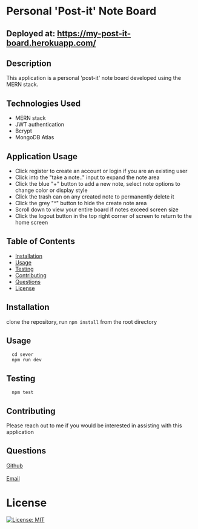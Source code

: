 # Personal 'Post-it' Note Board
  ## Deployed at: https://my-post-it-board.herokuapp.com/
  ## Description
  This application is a personal 'post-it' note board developed using the MERN stack.
  ## Technologies Used
  - MERN stack 
  - JWT authentication
  - Bcrypt
  - MongoDB Atlas

  ## Application Usage
  - Click register to create an account or login if you are an existing user
  - Click into the "take a note.." input to expand the note area
  - Click the blue "+" button to add a new note, select note options to change color or display style
  - Click the trash can on any created note to permanently delete it 
  - Click the grey "^" button to hide the create note area
  - Scroll down to view your entire board if notes exceed screen size
  - Click the logout button in the top right corner of screen to return to the home screen
  
  ## Table of Contents
  - [Installation](#installation)
  - [Usage](#usage)
  - [Testing](#testing)
  - [Contributing](#contributing)
  - [Questions](#questions)
  - [License](#license)
  ## Installation
  clone the repository, run `npm install` from the root directory
  ## Usage
      cd sever
      npm run dev
  ## Testing
      npm test
  ## Contributing
  Please reach out to me if you would be interested in assisting with this application
  ## Questions
  [Github](https://github.com/charthur33)
  <br>
  <br>
  [Email](c.william.arthur@gmail.com)
  # License
  [![License: MIT](https://img.shields.io/badge/License-MIT-yellow.svg)](https://opensource.org/licenses/MIT)
